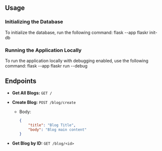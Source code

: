 ## Usage

### Initializing the Database
To initialize the database, run the following command:
flask --app flaskr init-db

### Running the Application Locally
To run the application locally with debugging enabled, use the following command:
flask --app flaskr run --debug

## Endpoints

- **Get All Blogs:** `GET /`

- **Create Blog:** `POST /blog/create`
  - Body:
    ```json
    {
        "title": "Blog Title",
        "body": "Blog main content"
    }
    ```

- **Get Blog by ID:** `GET /blog/<id>`